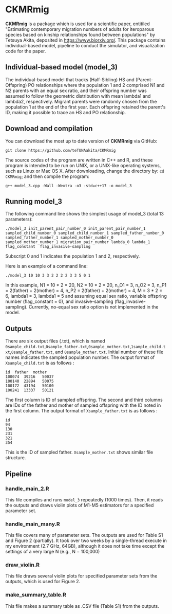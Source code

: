 <!--
ctrl + shift + M: show preview
-->
# CKMRmig
**CKMRmig** is a package which is used for a scientific paper, entitiled "Estimating contemporary migration numbers of adults for iteroparous species based on kinship relationships found between populations" by Tetsuya Akita, deposited in https://www.biorxiv.org/. This package contains individual-based model, pipeline to conduct the simulator, and visualization code for the paper.  

## Individual-based model (model_3)
The individual-based model that tracks (Half-Sibling) HS and (Parent-Offspring) PO relationships where the population 1 and 2 comprised N1 and N2 parents with an equal sex ratio, and their offspring number was assumed to follow the geometric distribution with mean lambda1 and lambda2, respectively. Migrant parents were randomly chosen from the population 1 at the end of the first year. Each offspring retained the parent's ID, making it possible to trace an HS and PO relationship.

## Download and compilation
You can download the most up to date version of **CKMRmig** via GitHub:
```
git clone https://github.com/teTUNAakita/CKMRmig
```

The source codes of the program are written in C++ and R, and these program is intended to be run on UNIX, or a UNIX-like operating systems, such as Linux or Mac OS X. After downloading, change the directory by: `cd CKMRmig`; and then compile the program:
```
g++ model_3.cpp -Wall -Wextra -o3 -std=c++17 -o model_3
```

## Running model_3
The following command line shows the simplest usage of model_3  (total 13 parameters):
```
./model_3 init_parent_pair_number_0 init_parent_pair_number_1 sampled_child_number_0 sampled_child_number_1 sampled_father_number_0 sampled_father_number_1 sampled_mother_number_0 sampled_mother_number_1 migration_pair_number lambda_0 lambda_1 flag_constant  flag_invasive-sampling
```
Subscript 0 and 1 indicates the population 1 and 2, respectively.

Here is an example of a command line:
```
./model_3 10 10 3 3 2 2 2 2 3 3 5 0 1
```
In this example, N1 = 10 * 2 = 20, N2 =  10 * 2 = 20, n_O1 = 3, n_O2 = 3, n_P1 = 2(father) + 2(mother) = 4, n_P2 = 2(father) + 2(mother) = 4, M = 3 * 2 = 6, lambda1 = 3, lambda1 = 5 and assuming equal sex ratio, variable offspring number (flag_constant = 0), and invasive-sampling (flag_invasive-sampling). Currently, no-equal sex ratio option is not implemented in the model.

## Outputs
There are six output files (.txt), which is named `0sample_child.txt`,`0sample_father.txt`,`0sample_mother.txt`,`1sample_child.txt`,`0sample_father.txt`, and `0sample_mother.txt`. Initial number of these file names indicates the sampled population number.  The output format of `Xsample_child.txt` is as follows :
```
id	father	mother
100074	39216	50037
100140	22894	50075
100172	43194	50100
100241	13337	50121
```
The first column is ID of sampled offspring. The second and third columns are IDs of the father and mother of sampled offspring with the ID noted in the first column. The output format of `Xsample_father.txt` is as follows :
```
id
94
130
231
321
354
```
This is the ID of sampled father. `Xsample_mother.txt` shows similar file structure.

## Pipeline
### handle_main_2.R
This file compiles and runs `model_3` repeatedly (1000 times). Then, it reads the outputs and draws violin plots of M1-M5 estimators for a specified parameter set.  

### handle_main_many.R
This file covers many of parameter sets. The outputs are used for Table S1 and Figure 2 (partially). It took over two weeks by a single-thread execute in my environment (2.7 GHz, 64GB), although it does not take time except the settings of a very large N (e.g., N = 100,000)

### draw_violin.R
This file draws several violin plots for specified parameter sets from the outputs, which is used for Figure 2.

### make_summary_table.R
This file makes a summary table as .CSV file (Table S1) from the outputs.  
